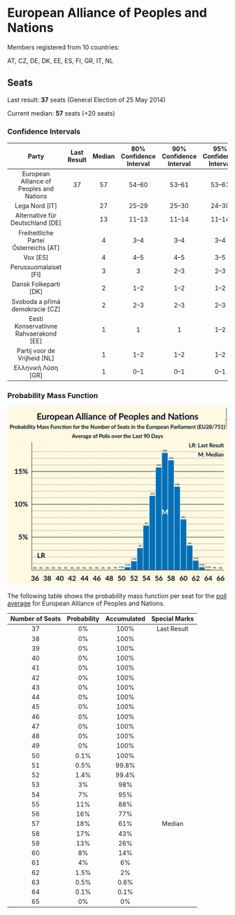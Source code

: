 # European Alliance of Peoples and Nations

Members registered from 10 countries:

AT, CZ, DE, DK, EE, ES, FI, GR, IT, NL

## Seats

Last result: **37** seats (General Election of 25 May 2014)

Current median: **57** seats (+20 seats)

### Confidence Intervals

| Party | Last Result | Median | 80% Confidence Interval | 90% Confidence Interval | 95% Confidence Interval | 99% Confidence Interval |
|:-----:|:-----------:|:------:|:-----------------------:|:-----------------------:|:-----------------------:|:-----------------------:|
| European Alliance of Peoples and Nations | 37 | 57 | 54–60 | 53–61 | 53–61 | 51–63 |
| Lega Nord [IT] | | 27 | 25–29 | 25–30 | 24–30 | 23–31 |
| Alternative für Deutschland [DE] | | 13 | 11–13 | 11–14 | 11–14 | 10–15 |
| Freiheitliche Partei Österreichs [AT] | | 4 | 3–4 | 3–4 | 3–4 | 3–5 |
| Vox [ES] | | 4 | 4–5 | 4–5 | 3–5 | 3–6 |
| Perussuomalaiset [FI] | | 3 | 3 | 2–3 | 2–3 | 2–4 |
| Dansk Folkeparti [DK] | | 2 | 1–2 | 1–2 | 1–2 | 1–2 |
| Svoboda a přímá demokracie [CZ] | | 2 | 2–3 | 2–3 | 2–3 | 2–3 |
| Eesti Konservatiivne Rahvaerakond [EE] | | 1 | 1 | 1 | 1–2 | 1–2 |
| Partij voor de Vrijheid [NL] | | 1 | 1–2 | 1–2 | 1–2 | 1–2 |
| Ελληνική Λύση [GR] | | 1 | 0–1 | 0–1 | 0–1 | 0–1 |

### Probability Mass Function

![Graph with seats probability mass function not yet produced](average-2019-06-30-seats-pmf-europeanallianceofpeoplesandnations.png "Seats Probability Mass Function")

The following table shows the probability mass function per seat for the [poll average](average-2019-06-30.html) for European Alliance of Peoples and Nations.

| Number of Seats | Probability | Accumulated | Special Marks |
|:---------------:|:-----------:|:-----------:|:-------------:|
| 37 | 0% | 100% | Last Result |
| 38 | 0% | 100% |  |
| 39 | 0% | 100% |  |
| 40 | 0% | 100% |  |
| 41 | 0% | 100% |  |
| 42 | 0% | 100% |  |
| 43 | 0% | 100% |  |
| 44 | 0% | 100% |  |
| 45 | 0% | 100% |  |
| 46 | 0% | 100% |  |
| 47 | 0% | 100% |  |
| 48 | 0% | 100% |  |
| 49 | 0% | 100% |  |
| 50 | 0.1% | 100% |  |
| 51 | 0.5% | 99.8% |  |
| 52 | 1.4% | 99.4% |  |
| 53 | 3% | 98% |  |
| 54 | 7% | 95% |  |
| 55 | 11% | 88% |  |
| 56 | 16% | 77% |  |
| 57 | 18% | 61% | Median |
| 58 | 17% | 43% |  |
| 59 | 13% | 26% |  |
| 60 | 8% | 14% |  |
| 61 | 4% | 6% |  |
| 62 | 1.5% | 2% |  |
| 63 | 0.5% | 0.6% |  |
| 64 | 0.1% | 0.1% |  |
| 65 | 0% | 0% |  |


